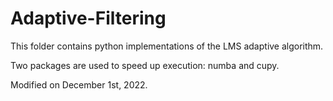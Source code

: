 # Adaptive-Filtering

This folder contains python implementations of the LMS adaptive algorithm.

Two packages are used to speed up execution: numba and cupy.

Modified on December 1st, 2022.
